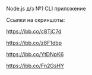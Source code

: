 Node.js д/з №1 CLI приложение

Ссылки на скриншоты:

https://ibb.co/c8TjC7d

https://ibb.co/z8F1dbp

https://ibb.co/YtDNpK6

https://ibb.co/Fn2GsHY
